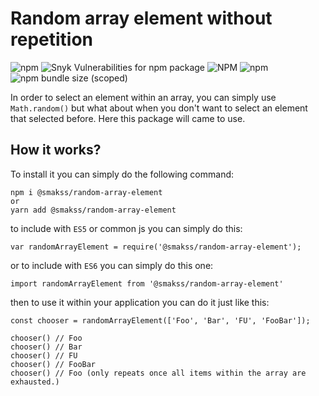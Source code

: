 # Random array element without repetition

![npm](https://img.shields.io/npm/v/@smakss/random-array-element) ![Snyk Vulnerabilities for npm package](https://img.shields.io/snyk/vulnerabilities/npm/@smakss/random-array-element) ![NPM](https://img.shields.io/npm/l/@smakss/random-array-element) ![npm](https://img.shields.io/npm/dt/@smakss/random-array-element) ![npm bundle size (scoped)](https://img.shields.io/bundlephobia/min/@smakss/random-array-element)

In order to select an element within an array, you can simply use `Math.random()` but what about when you don't want to select an element that selected before. Here this package will came to use.

## How it works?

To install it you can simply do the following command:

```
npm i @smakss/random-array-element
or
yarn add @smakss/random-array-element
```

to include with `ES5` or common js you can simply do this:

```
var randomArrayElement = require('@smakss/random-array-element');
```

or to include with `ES6` you can simply do this one:

```
import randomArrayElement from '@smakss/random-array-element'
```

then to use it within your application you can do it just like this:

```
const chooser = randomArrayElement(['Foo', 'Bar', 'FU', 'FooBar']);

chooser() // Foo
chooser() // Bar
chooser() // FU
chooser() // FooBar
chooser() // Foo (only repeats once all items within the array are exhausted.)
```
